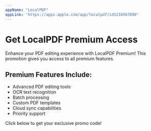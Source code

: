```yaml
---
appName: "LocalPDF"
appLink: "https://apps.apple.com/app/localpdf/id1234567890"
---
```


# Get LocalPDF Premium Access

Enhance your PDF editing experience with LocalPDF Premium! This promotion gives you access to all premium features.

## Premium Features Include:
- Advanced PDF editing tools
- OCR text recognition
- Batch processing
- Custom PDF templates
- Cloud sync capabilities
- Priority support

Click below to get your exclusive promo code!